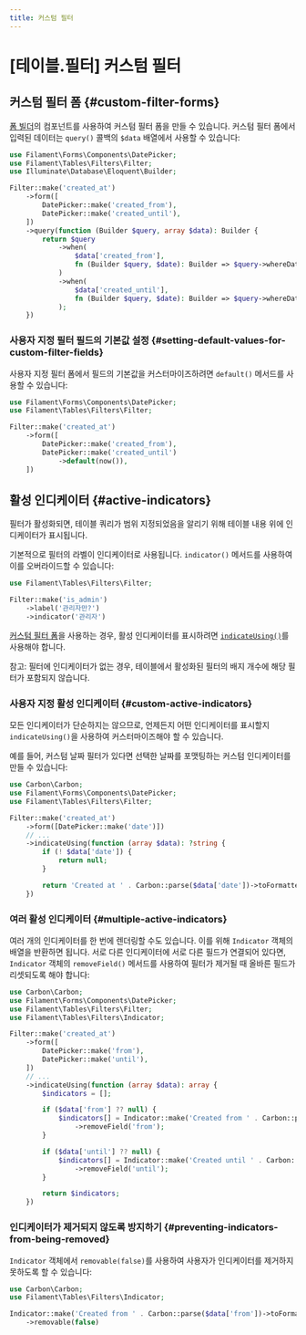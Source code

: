 ```yaml
---
title: 커스텀 필터
---
```

# [테이블.필터] 커스텀 필터


## 커스텀 필터 폼 {#custom-filter-forms}

<LaracastsBanner
    title="커스텀 테이블 필터 만들기"
    description="Laracasts의 Build Advanced Components for Filament 시리즈를 시청하세요. 컴포넌트 제작 방법과 내부 도구 활용법을 배울 수 있습니다."
    url="https://laracasts.com/series/build-advanced-components-for-filament/episodes/11"
    series="building-advanced-components"
/>

[폼 빌더](../../forms/fields/getting-started)의 컴포넌트를 사용하여 커스텀 필터 폼을 만들 수 있습니다. 커스텀 필터 폼에서 입력된 데이터는 `query()` 콜백의 `$data` 배열에서 사용할 수 있습니다:

```php
use Filament\Forms\Components\DatePicker;
use Filament\Tables\Filters\Filter;
use Illuminate\Database\Eloquent\Builder;

Filter::make('created_at')
    ->form([
        DatePicker::make('created_from'),
        DatePicker::make('created_until'),
    ])
    ->query(function (Builder $query, array $data): Builder {
        return $query
            ->when(
                $data['created_from'],
                fn (Builder $query, $date): Builder => $query->whereDate('created_at', '>=', $date),
            )
            ->when(
                $data['created_until'],
                fn (Builder $query, $date): Builder => $query->whereDate('created_at', '<=', $date),
            );
    })
```

<AutoScreenshot name="tables/filters/custom-form" alt="커스텀 필터 폼이 있는 테이블" version="3.x" />

### 사용자 지정 필터 필드의 기본값 설정 {#setting-default-values-for-custom-filter-fields}

사용자 지정 필터 폼에서 필드의 기본값을 커스터마이즈하려면 `default()` 메서드를 사용할 수 있습니다:

```php
use Filament\Forms\Components\DatePicker;
use Filament\Tables\Filters\Filter;

Filter::make('created_at')
    ->form([
        DatePicker::make('created_from'),
        DatePicker::make('created_until')
            ->default(now()),
    ])
```

## 활성 인디케이터 {#active-indicators}

필터가 활성화되면, 테이블 쿼리가 범위 지정되었음을 알리기 위해 테이블 내용 위에 인디케이터가 표시됩니다.

<AutoScreenshot name="tables/filters/indicators" alt="필터 인디케이터가 있는 테이블" version="3.x" />

기본적으로 필터의 라벨이 인디케이터로 사용됩니다. `indicator()` 메서드를 사용하여 이를 오버라이드할 수 있습니다:

```php
use Filament\Tables\Filters\Filter;

Filter::make('is_admin')
    ->label('관리자만?')
    ->indicator('관리자')
```

[커스텀 필터 폼](#custom-filter-forms)을 사용하는 경우, 활성 인디케이터를 표시하려면 [`indicateUsing()`](#custom-active-indicators)를 사용해야 합니다.

참고: 필터에 인디케이터가 없는 경우, 테이블에서 활성화된 필터의 배지 개수에 해당 필터가 포함되지 않습니다.

### 사용자 지정 활성 인디케이터 {#custom-active-indicators}

모든 인디케이터가 단순하지는 않으므로, 언제든지 어떤 인디케이터를 표시할지 `indicateUsing()`을 사용하여 커스터마이즈해야 할 수 있습니다.

예를 들어, 커스텀 날짜 필터가 있다면 선택한 날짜를 포맷팅하는 커스텀 인디케이터를 만들 수 있습니다:

```php
use Carbon\Carbon;
use Filament\Forms\Components\DatePicker;
use Filament\Tables\Filters\Filter;

Filter::make('created_at')
    ->form([DatePicker::make('date')])
    // ...
    ->indicateUsing(function (array $data): ?string {
        if (! $data['date']) {
            return null;
        }

        return 'Created at ' . Carbon::parse($data['date'])->toFormattedDateString();
    })
```

### 여러 활성 인디케이터 {#multiple-active-indicators}

여러 개의 인디케이터를 한 번에 렌더링할 수도 있습니다. 이를 위해 `Indicator` 객체의 배열을 반환하면 됩니다. 서로 다른 인디케이터에 서로 다른 필드가 연결되어 있다면, `Indicator` 객체의 `removeField()` 메서드를 사용하여 필터가 제거될 때 올바른 필드가 리셋되도록 해야 합니다:

```php
use Carbon\Carbon;
use Filament\Forms\Components\DatePicker;
use Filament\Tables\Filters\Filter;
use Filament\Tables\Filters\Indicator;

Filter::make('created_at')
    ->form([
        DatePicker::make('from'),
        DatePicker::make('until'),
    ])
    // ...
    ->indicateUsing(function (array $data): array {
        $indicators = [];

        if ($data['from'] ?? null) {
            $indicators[] = Indicator::make('Created from ' . Carbon::parse($data['from'])->toFormattedDateString())
                ->removeField('from');
        }

        if ($data['until'] ?? null) {
            $indicators[] = Indicator::make('Created until ' . Carbon::parse($data['until'])->toFormattedDateString())
                ->removeField('until');
        }

        return $indicators;
    })
```

### 인디케이터가 제거되지 않도록 방지하기 {#preventing-indicators-from-being-removed}

`Indicator` 객체에서 `removable(false)`를 사용하여 사용자가 인디케이터를 제거하지 못하도록 할 수 있습니다:

```php
use Carbon\Carbon;
use Filament\Tables\Filters\Indicator;

Indicator::make('Created from ' . Carbon::parse($data['from'])->toFormattedDateString())
    ->removable(false)
```
